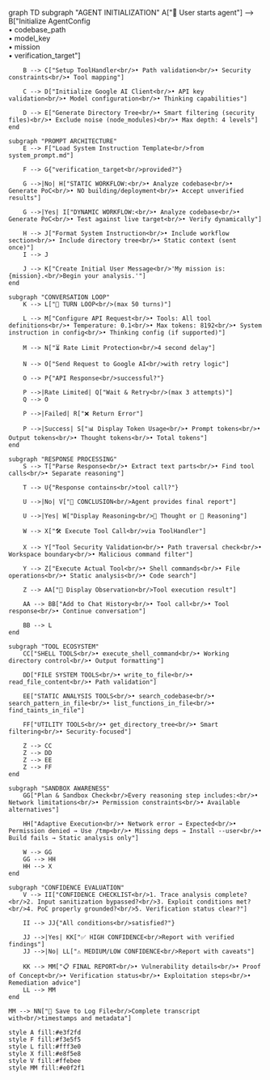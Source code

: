 graph TD
    subgraph "AGENT INITIALIZATION"
        A["🚀 User starts agent"] --> B["Initialize AgentConfig<br/>• codebase_path<br/>• model_key<br/>• mission<br/>• verification_target"]
        
        B --> C["Setup ToolHandler<br/>• Path validation<br/>• Security constraints<br/>• Tool mapping"]
        
        C --> D["Initialize Google AI Client<br/>• API key validation<br/>• Model configuration<br/>• Thinking capabilities"]
        
        D --> E["Generate Directory Tree<br/>• Smart filtering (security files)<br/>• Exclude noise (node_modules)<br/>• Max depth: 4 levels"]
    end
    
    subgraph "PROMPT ARCHITECTURE"
        E --> F["Load System Instruction Template<br/>from system_prompt.md"]
        
        F --> G{"verification_target<br/>provided?"}
        
        G -->|No| H["STATIC WORKFLOW:<br/>• Analyze codebase<br/>• Generate PoC<br/>• NO building/deployment<br/>• Accept unverified results"]
        
        G -->|Yes| I["DYNAMIC WORKFLOW:<br/>• Analyze codebase<br/>• Generate PoC<br/>• Test against live target<br/>• Verify dynamically"]
        
        H --> J["Format System Instruction<br/>• Include workflow section<br/>• Include directory tree<br/>• Static context (sent once)"]
        I --> J
        
        J --> K["Create Initial User Message<br/>'My mission is: {mission}.<br/>Begin your analysis.'"]
    end
    
    subgraph "CONVERSATION LOOP"
        K --> L["🔄 TURN LOOP<br/>(max 50 turns)"]
        
        L --> M["Configure API Request<br/>• Tools: All tool definitions<br/>• Temperature: 0.1<br/>• Max tokens: 8192<br/>• System instruction in config<br/>• Thinking config (if supported)"]
        
        M --> N["⏳ Rate Limit Protection<br/>4 second delay"]
        
        N --> O["Send Request to Google AI<br/>with retry logic"]
        
        O --> P{"API Response<br/>successful?"}
        
        P -->|Rate Limited| Q["Wait & Retry<br/>(max 3 attempts)"]
        Q --> O
        
        P -->|Failed| R["❌ Return Error"]
        
        P -->|Success| S["📊 Display Token Usage<br/>• Prompt tokens<br/>• Output tokens<br/>• Thought tokens<br/>• Total tokens"]
    end
    
    subgraph "RESPONSE PROCESSING"
        S --> T["Parse Response<br/>• Extract text parts<br/>• Find tool calls<br/>• Separate reasoning"]
        
        T --> U{"Response contains<br/>tool call?"}
        
        U -->|No| V["🎯 CONCLUSION<br/>Agent provides final report"]
        
        U -->|Yes| W["Display Reasoning<br/>💭 Thought or 🧠 Reasoning"]
        
        W --> X["🛠️ Execute Tool Call<br/>via ToolHandler"]
        
        X --> Y["Tool Security Validation<br/>• Path traversal check<br/>• Workspace boundary<br/>• Malicious command filter"]
        
        Y --> Z["Execute Actual Tool<br/>• Shell commands<br/>• File operations<br/>• Static analysis<br/>• Code search"]
        
        Z --> AA["🔬 Display Observation<br/>Tool execution result"]
        
        AA --> BB["Add to Chat History<br/>• Tool call<br/>• Tool response<br/>• Continue conversation"]
        
        BB --> L
    end
    
    subgraph "TOOL ECOSYSTEM"
        CC["SHELL TOOLS<br/>• execute_shell_command<br/>• Working directory control<br/>• Output formatting"]
        
        DD["FILE SYSTEM TOOLS<br/>• write_to_file<br/>• read_file_content<br/>• Path validation"]
        
        EE["STATIC ANALYSIS TOOLS<br/>• search_codebase<br/>• search_pattern_in_file<br/>• list_functions_in_file<br/>• find_taints_in_file"]
        
        FF["UTILITY TOOLS<br/>• get_directory_tree<br/>• Smart filtering<br/>• Security-focused"]
        
        Z --> CC
        Z --> DD  
        Z --> EE
        Z --> FF
    end
    
    subgraph "SANDBOX AWARENESS"
        GG["Plan & Sandbox Check<br/>Every reasoning step includes:<br/>• Network limitations<br/>• Permission constraints<br/>• Available alternatives"]
        
        HH["Adaptive Execution<br/>• Network error → Expected<br/>• Permission denied → Use /tmp<br/>• Missing deps → Install --user<br/>• Build fails → Static analysis only"]
        
        W --> GG
        GG --> HH
        HH --> X
    end
    
    subgraph "CONFIDENCE EVALUATION"
        V --> II["CONFIDENCE CHECKLIST<br/>1. Trace analysis complete?<br/>2. Input sanitization bypassed?<br/>3. Exploit conditions met?<br/>4. PoC properly grounded?<br/>5. Verification status clear?"]
        
        II --> JJ{"All conditions<br/>satisfied?"}
        
        JJ -->|Yes| KK["✅ HIGH CONFIDENCE<br/>Report with verified findings"]
        JJ -->|No| LL["⚠️ MEDIUM/LOW CONFIDENCE<br/>Report with caveats"]
        
        KK --> MM["📋 FINAL REPORT<br/>• Vulnerability details<br/>• Proof of Concept<br/>• Verification status<br/>• Exploitation steps<br/>• Remediation advice"]
        LL --> MM
    end
    
    MM --> NN["💾 Save to Log File<br/>Complete transcript with<br/>timestamps and metadata"]
    
    style A fill:#e3f2fd
    style F fill:#f3e5f5  
    style L fill:#fff3e0
    style X fill:#e8f5e8
    style V fill:#ffebee
    style MM fill:#e0f2f1